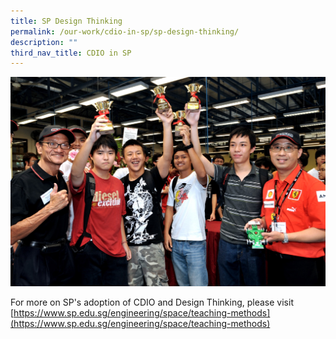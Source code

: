 ```yaml
---
title: SP Design Thinking
permalink: /our-work/cdio-in-sp/sp-design-thinking/
description: ""
third_nav_title: CDIO in SP
---
```

![CDIO Racing Challenge 2009](/images/CP_09113.jpg)

For more on SP's adoption of CDIO and Design Thinking, please visit [https://www.sp.edu.sg/engineering/space/teaching-methods](https://www.sp.edu.sg/engineering/space/teaching-methods)